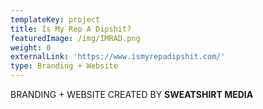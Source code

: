 ```yaml
---
templateKey: project
title: Is My Rep A Dipshit?
featuredImage: /img/IMRAD.png
weight: 0
externalLink: 'https://www.ismyrepadipshit.com/'
type: Branding + Website
---
```

BRANDING + WEBSITE CREATED BY **SWEATSHIRT MEDIA**
